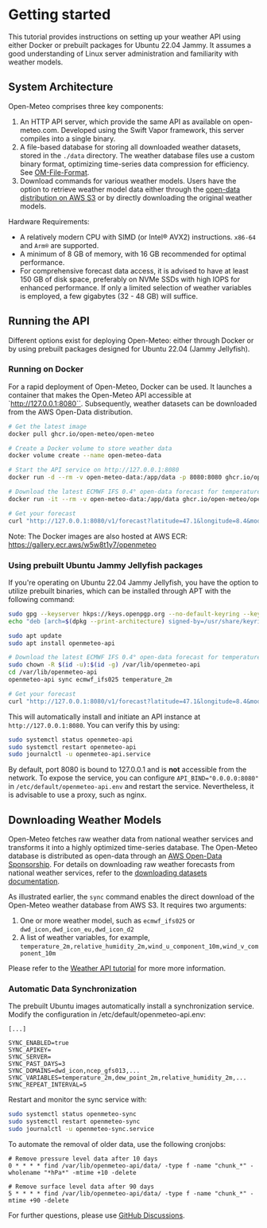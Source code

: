 # Getting started

This tutorial provides instructions on setting up your weather API using either Docker or prebuilt packages for Ubuntu 22.04 Jammy. It assumes a good understanding of Linux server administration and familiarity with weather models.

## System Architecture
Open-Meteo comprises three key components:
1. An HTTP API server, which provide the same API as available on open-meteo.com. Developed using the Swift Vapor framework, this server compiles into a single binary.
2. A file-based database for storing all downloaded weather datasets, stored in the `./data` directory. The weather database files use a custom binary format, optimizing time-series data compression for efficiency. See [OM-File-Format](https://github.com/open-meteo/om-file-format).
3. Download commands for various weather models. Users have the option to retrieve weather model data either through the [open-data distribution on AWS S3](https://github.com/open-meteo/open-data) or by directly downloading the original weather models.

Hardware Requirements:
- A relatively modern CPU with SIMD (or Intel® AVX2) instructions. `x86-64` and `Arm®` are supported.
- A minimum of 8 GB of memory, with 16 GB recommended for optimal performance.
- For comprehensive forecast data access, it is advised to have at least 150 GB of disk space, preferably on NVMe SSDs with high IOPS for enhanced performance. If only a limited selection of weather variables is employed, a few gigabytes (32 - 48 GB) will suffice.

## Running the API
Different options exist for deploying Open-Meteo: either through Docker or by using prebuilt packages designed for Ubuntu 22.04 (Jammy Jellyfish).

### Running on Docker
For a rapid deployment of Open-Meteo, Docker can be used. It launches a container that makes the Open-Meteo API accessible at `http://127.0.0.1:8080``. Subsequently, weather datasets can be downloaded from the AWS Open-Data distribution.

```bash
# Get the latest image
docker pull ghcr.io/open-meteo/open-meteo

# Create a Docker volume to store weather data
docker volume create --name open-meteo-data

# Start the API service on http://127.0.0.1:8080
docker run -d --rm -v open-meteo-data:/app/data -p 8080:8080 ghcr.io/open-meteo/open-meteo

# Download the latest ECMWF IFS 0.4° open-data forecast for temperature (150 MB)
docker run -it --rm -v open-meteo-data:/app/data ghcr.io/open-meteo/open-meteo sync ecmwf_ifs025 temperature_2m

# Get your forecast
curl "http://127.0.0.1:8080/v1/forecast?latitude=47.1&longitude=8.4&models=ecmwf_ifs025&hourly=temperature_2m"
```

Note: The Docker images are also hosted at AWS ECR: https://gallery.ecr.aws/w5w8t1y7/openmeteo

### Using prebuilt Ubuntu Jammy Jellyfish packages
If you're operating on Ubuntu 22.04 Jammy Jellyfish, you have the option to utilize prebuilt binaries, which can be installed through APT with the following command:

```bash
sudo gpg --keyserver hkps://keys.openpgp.org --no-default-keyring --keyring /usr/share/keyrings/openmeteo-archive-keyring.gpg  --recv-keys E6D9BD390F8226AE
echo "deb [arch=$(dpkg --print-architecture) signed-by=/usr/share/keyrings/openmeteo-archive-keyring.gpg] https://apt.open-meteo.com $(lsb_release -cs) main" | sudo tee /etc/apt/sources.list.d/openmeteo-api.list

sudo apt update
sudo apt install openmeteo-api

# Download the latest ECMWF IFS 0.4° open-data forecast for temperature (50 MB)
sudo chown -R $(id -u):$(id -g) /var/lib/openmeteo-api
cd /var/lib/openmeteo-api
openmeteo-api sync ecmwf_ifs025 temperature_2m

# Get your forecast
curl "http://127.0.0.1:8080/v1/forecast?latitude=47.1&longitude=8.4&models=ecmwf_ifs025&hourly=temperature_2m"
```

This will automatically install and initiate an API instance at `http://127.0.0.1:8080`. You can verify this by using:
```bash
sudo systemctl status openmeteo-api
sudo systemctl restart openmeteo-api
sudo journalctl -u openmeteo-api.service
```

By default, port 8080 is bound to 127.0.0.1 and is **not** accessible from the network. To expose the service, you can configure `API_BIND="0.0.0.0:8080"` in `/etc/default/openmeteo-api.env` and restart the service. Nevertheless, it is advisable to use a proxy, such as nginx.


## Downloading Weather Models
Open-Meteo fetches raw weather data from national weather services and transforms it into a highly optimized time-series database. The Open-Meteo database is distributed as open-data through an [AWS Open-Data Sponsorship](https://github.com/open-meteo/open-data). For details on downloading raw weather forecasts from national weather services, refer to the [downloading datasets documentation](./downloading-datasets.md).

As illustrated earlier, the `sync` command enables the direct download of the Open-Meteo weather database from AWS S3. It requires two arguments:
1. One or more weather model, such as `ecmwf_ifs025` or `dwd_icon,dwd_icon_eu,dwd_icon_d2`
2. A list of weather variables, for example, `temperature_2m,relative_humidity_2m,wind_u_component_10m,wind_v_component_10m`

Please refer to the [Weather API tutorial](https://github.com/open-meteo/open-data/tree/main/tutorial_weather_api) for more more information.


### Automatic Data Synchronization  

The prebuilt Ubuntu images automatically install a synchronization service. Modify the configuration in /etc/default/openmeteo-api.env:
```
[...]

SYNC_ENABLED=true
SYNC_APIKEY=
SYNC_SERVER=
SYNC_PAST_DAYS=3
SYNC_DOMAINS=dwd_icon,ncep_gfs013,...
SYNC_VARIABLES=temperature_2m,dew_point_2m,relative_humidity_2m,...
SYNC_REPEAT_INTERVAL=5
```

Restart and monitor the sync service with:
```bash
sudo systemctl status openmeteo-sync
sudo systemctl restart openmeteo-sync
sudo journalctl -u openmeteo-sync.service
```

To automate the removal of older data, use the following cronjobs:

```
# Remove pressure level data after 10 days
0 * * * * find /var/lib/openmeteo-api/data/ -type f -name "chunk_*" -wholename "*hPa*" -mtime +10 -delete

# Remove surface level data after 90 days
5 * * * * find /var/lib/openmeteo-api/data/ -type f -name "chunk_*" -mtime +90 -delete
```

For further questions, please use [GitHub Discussions](https://github.com/open-meteo/open-meteo/discussions).

